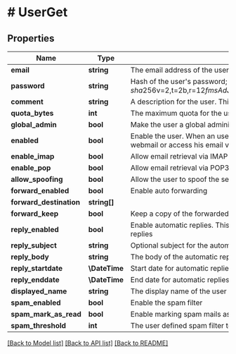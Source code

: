 # # UserGet

## Properties

Name | Type | Description | Notes
------------ | ------------- | ------------- | -------------
**email** | **string** | The email address of the user | [optional]
**password** | **string** | Hash of the user&#39;s password; Example&#x3D;&#39;$bcrypt-sha256$v&#x3D;2,t&#x3D;2b,r&#x3D;12$fmsAdJbYAD1gGQIE5nfJq.$zLkQUEs2XZfTpAEpcix/1k5UTNPm0jO&#39; | [optional]
**comment** | **string** | A description for the user. This description is shown on the Users page | [optional]
**quota_bytes** | **int** | The maximum quota for the user’s email box in bytes | [optional]
**global_admin** | **bool** | Make the user a global administrator | [optional]
**enabled** | **bool** | Enable the user. When an user is disabled, the user is unable to login to the Admin GUI or webmail or access his email via IMAP/POP3 or send mail | [optional]
**enable_imap** | **bool** | Allow email retrieval via IMAP | [optional]
**enable_pop** | **bool** | Allow email retrieval via POP3 | [optional]
**allow_spoofing** | **bool** | Allow the user to spoof the sender (send email as anyone) | [optional]
**forward_enabled** | **bool** | Enable auto forwarding | [optional]
**forward_destination** | **string[]** |  | [optional]
**forward_keep** | **bool** | Keep a copy of the forwarded email in the inbox | [optional]
**reply_enabled** | **bool** | Enable automatic replies. This is also known as out of office (ooo) or out of facility (oof) replies | [optional]
**reply_subject** | **string** | Optional subject for the automatic reply | [optional]
**reply_body** | **string** | The body of the automatic reply email | [optional]
**reply_startdate** | **\DateTime** | Start date for automatic replies in YYYY-MM-DD format. | [optional]
**reply_enddate** | **\DateTime** | End date for automatic replies in YYYY-MM-DD format. | [optional]
**displayed_name** | **string** | The display name of the user within the Admin GUI | [optional]
**spam_enabled** | **bool** | Enable the spam filter | [optional]
**spam_mark_as_read** | **bool** | Enable marking spam mails as read | [optional]
**spam_threshold** | **int** | The user defined spam filter tolerance | [optional]

[[Back to Model list]](../../README.md#models) [[Back to API list]](../../README.md#endpoints) [[Back to README]](../../README.md)
